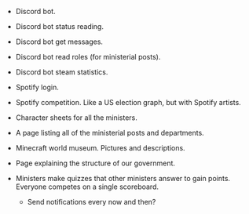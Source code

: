 - Discord bot.
- Discord bot status reading.
- Discord bot get messages.
- Discord bot read roles (for ministerial posts).
- Discord bot steam statistics.
- Spotify login.
- Spotify competition. Like a US election graph, but with Spotify artists.

- Character sheets for all the ministers.
- A page listing all of the ministerial posts and departments.
- Minecraft world museum. Pictures and descriptions.
- Page explaining the structure of our government.
- Ministers make quizzes that other ministers answer to gain points. Everyone competes on a single scoreboard.
  - Send notifications every now and then?